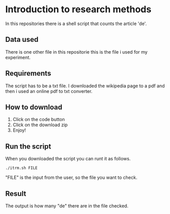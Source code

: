 # Introduction to research methods

In this repositories there is a shell script that counts the article 'de'.

## Data used

There is one other file in this repositorie this is the file i used for my experiment.

## Requirements 

The script has to be a txt file. I downloaded the wikipedia page to a pdf and then i used an online pdf to txt converter.

## How to download

1. Click on the code button
2. Click on the download zip
3. Enjoy!

## Run the script

When you downloaded the script you can runt it as follows.

```
./itrm.sh FILE
```

"FILE" is the input from the user, so the file you want to check.

## Result

The output is how many "de" there are in the file checked.


